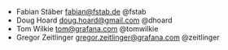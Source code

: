 * Fabian Stäber <fabian@fstab.de> @fstab
* Doug Hoard <doug.hoard@gmail.com> @dhoard
* Tom Wilkie <tom@grafana.com> @tomwilkie
* Gregor Zeitlinger <gregor.zeitlinger@grafana.com> @zeitlinger
